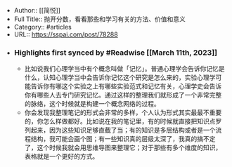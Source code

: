 - Author:: [[简悦]]
- Full Title:: 抛开分数，看看那些和学习有关的方法、价值和意义
- Category:: #articles
- URL:: https://sspai.com/post/78288
- ### Highlights first synced by #Readwise [[March 11th, 2023]]
    - 比如说我们心理学当中有个概念叫做「记忆」。普通心理学会告诉你记忆是什么，认知心理学当中会告诉你记忆这个研究是怎么来的，实验心理学可能告诉你有哪这个实验之上有哪些实验范式和记忆有关，心理学史会告诉你有哪些人去专门研究记忆。通过这样的整理我们就形成了一个非常完整的脉络，这个时候就是构建一个概念网络的过程。
    - 你会发现我整理笔记的形式会非常的多样，个人认为形式其实最最不重要的，你怎么样做都好。比如说在我的笔记里，有的时候就直接把知识点罗列起来，因为这些知识足够直截了当；有的知识是多层结构或者是一个流程结构，我可能会画个图；有一些知识真的层级太深了，我真的搞不定了，这个时候我就会用思维导图来整理它；对于那些有多个维度的知识，表格就是一个更好的方式。
